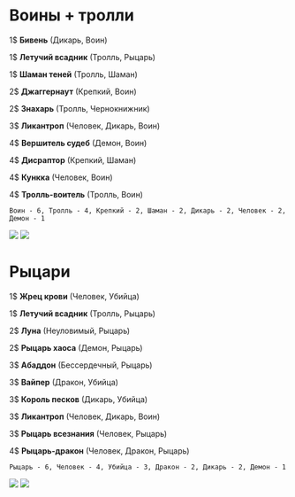 # Воины + тролли

1$ **Бивень** (Дикарь, Воин)

1$ **Летучий всадник** (Тролль, Рыцарь)

1$ **Шаман теней** (Тролль, Шаман)

2$ **Джаггернаут** (Крепкий, Воин)

2$ **Знахарь** (Тролль, Чернокнижник)

3$ **Ликантроп** (Человек, Дикарь, Воин)

4$ **Вершитель судеб** (Демон, Воин)

4$ **Дисраптор** (Крепкий, Шаман)

4$ **Кункка** (Человек, Воин)

4$ **Тролль-воитель** (Тролль, Воин)

```
Воин - 6, Тролль - 4, Крепкий - 2, Шаман - 2, Дикарь - 2, Человек - 2, Демон - 1
```

![](img/warriors+trolls_desk.PNG)
![](img/warriors+trolls_result.PNG)

# Рыцари

1$ **Жрец крови** (Человек, Убийца)

1$ **Летучий всадник** (Тролль, Рыцарь)

2$ **Луна** (Неуловимый, Рыцарь)

2$ **Рыцарь хаоса** (Демон, Рыцарь)

3$ **Абаддон** (Бессердечный, Рыцарь)

3$ **Вайпер** (Дракон, Убийца)

3$ **Король песков** (Дикарь, Убийца)

3$ **Ликантроп** (Человек, Дикарь, Воин)

3$ **Рыцарь всезнания** (Человек, Рыцарь)

4$ **Рыцарь-дракон** (Человек, Дракон, Рыцарь)

```
Рыцарь - 6, Человек - 4, Убийца - 3, Дракон - 2, Дикарь - 2, Демон - 1
```

![](img/knights_desk.PNG)
![](img/khights_result.PNG)
